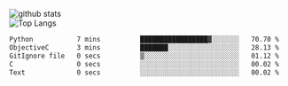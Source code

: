 ![github stats](https://github-readme-stats.vercel.app/api?username=AndreFerreira5&show_icons=true&theme=dark&count_private=true)
<br>
![Top Langs](https://github-readme-stats.vercel.app/api/top-langs/?username=AndreFerreira5&layout=compact&theme=dark)
<br>
<!--START_SECTION:waka-->

```txt
Python           7 mins          █████████████████▓░░░░░░░   70.70 %
ObjectiveC       3 mins          ███████░░░░░░░░░░░░░░░░░░   28.13 %
GitIgnore file   0 secs          ▒░░░░░░░░░░░░░░░░░░░░░░░░   01.12 %
C                0 secs          ░░░░░░░░░░░░░░░░░░░░░░░░░   00.02 %
Text             0 secs          ░░░░░░░░░░░░░░░░░░░░░░░░░   00.02 %
```

<!--END_SECTION:waka-->

